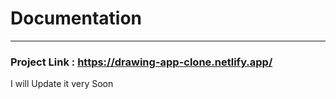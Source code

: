 
# Documentation
------------------------
### Project Link : https://drawing-app-clone.netlify.app/


I will Update it very Soon
